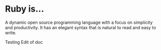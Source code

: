 # Ruby is...

A dynamic open source programming language with a focus on simplicity and productivity. It has an elegant syntax that is natural to read and easy to write.

Testing Edit of doc